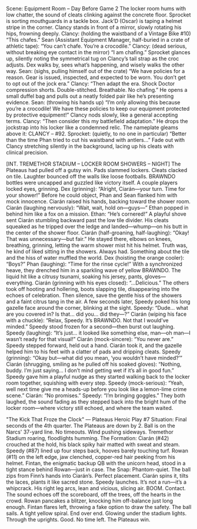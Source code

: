 Scene: Equipment Room – Day Before Game 2
The locker room hums with low chatter, the sound of cleats clinking against the concrete floor. Sprocket is sorting mouthguards in a tackle box. Jack’D (Oscar) is taping a helmet stripe in the corner. Clancy stands in front of a mirror, slowly rotating his hips, frowning deeply.
Clancy:
(holding the waistband of a Vintage Bike #10)
“This chafes.”
Sean (Assistant Equipment Manager, half-buried in a crate of athletic tape):
“You can’t chafe. You’re a crocodile.”
Clancy:
(dead serious, without breaking eye contact in the mirror)
“I am chafing.”
Sprocket glances up, silently noting the symmetrical tug on Clancy’s tail strap as the croc adjusts. Dex walks by, sees what’s happening, and wisely walks the other way.
Sean:
(sighs, pulling himself out of the crate)
“We have policies for a reason. Gear is issued, inspected, and expected to be worn. You don’t get to opt out of the jock era.”
Clancy:
“Then adapt the era. Shock Doctor compression shorts. Double-stitched. Breathable. No chafing.”
He opens a small duffel bag and pulls out a neatly folded pair like he’s presenting evidence.
Sean:
(throwing his hands up)
“I’m only allowing this because you’re a crocodile! We have these policies to keep our equipment protected by protective equipment!”
Clancy nods slowly, like a general accepting terms.
Clancy:
“Then consider this my battlefield adaptation.”
He drops the jockstrap into his locker like a condemned relic. The nameplate gleams above it: CLANCY – #92.
Sprocket:
(quietly, to no one in particular)
“Better than the time Phan tried to cut his waistband with antlers…”
Fade out with Clancy stretching silently in the background, lacing up his cleats with clinical precision.

[INT. TREMETHOR STADIUM – LOCKER ROOM SHOWERS – NIGHT]
The Plateaus had pulled off a gutsy win. Pads slammed lockers. Cleats clacked on tile. Laughter bounced off the walls like loose footballs. BRAWNDO bottles were uncapped and guzzled like victory itself.
A couple players locked eyes, grinning.
Dex (grinning):
“Alright, Ciarán—your turn. Time for your shower!”
Before he could object, Phan and Sean flanked him with mock innocence. Ciarán raised his hands, backing toward the shower room.
Ciarán (laughing nervously):
“Wait, wait, hold on—guys—”
Ethan popped in behind him like a fox on a mission.
Ethan:
“He’s cornered!”
A playful shove sent Ciarán stumbling backward past the low tile divider. His cleats squeaked as he tripped over the ledge and landed—whump—on his butt in the center of the shower floor.
Ciarán (half-groaning, half-laughing):
“Okay! That was unnecessary—but fair.”
He stayed there, elbows on knees, breathing, grinning, letting the warm shower mist hit his helmet.
Truth was, he kind of liked sitting in the showers. Always had. Something about the tile and the hiss of water muffled the world.
Dex (hoisting the orange cooler):
“Boys?”
Phan (laughing):
“Time for the rinse cycle!”
With a synchronized heave, they drenched him in a sparkling wave of yellow BRAWNDO. The liquid hit like a citrusy tsunami, soaking his jersey, pants, gloves—everything.
Ciarán (grinning with his eyes closed):
“…Delicious.”
The others took off hooting and hollering, boots slapping tile, disappearing into the echoes of celebration.
Then silence, save the gentle hiss of the showers and a faint citrus tang in the air.
A few seconds later, Speedy poked his long gazelle face around the corner, blinking at the sight.
Speedy:
“Dude… what are you covered in? Is that… did you… did they—?”
Ciarán (wiping his face with a chuckle):
“Relax, Speedy. It’s BRAWNDO. Not that I would’ve minded.”
Speedy stood frozen for a second—then burst out laughing.
Speedy (laughing):
“It’s just… it looked like something else, man—oh man—I wasn’t ready for that visual!”
Ciarán (mock-sincere):
“You never are.”
Speedy stepped forward, held out a hand. Ciarán took it, and the gazelle helped him to his feet with a clatter of pads and dripping cleats.
Speedy (grinning):
“Okay but—what did you mean, ‘you wouldn’t have minded?’”
Ciarán (shrugging, smiling as he pulled off his soaked gloves):
“Nothing, buddy. I’m just saying... I don’t mind getting wet if it’s all in good fun.”
Speedy gave him a playful nudge as they started walking back to the locker room together, squishing with every step.
Speedy (mock-serious):
“Yeah, well next time give me a heads-up before you look like a lemon-lime crime scene.”
Ciarán:
“No promises.”
Speedy:
“I’m bringing goggles.”
They both laughed, the sound fading as they stepped back into the bright hum of the locker room—where victory still echoed, and where the team waited.


"The Kick That Froze the Clock" — Plateaus Heroic Play #7
Situation:
Final seconds of the 4th quarter. The Plateaus are down by 2. Ball is on the Narcs' 37-yard line. No timeouts. Wind pushing sideways. Tremethor Stadium roaring, floodlights humming.
The Formation:
Ciarán (#42) crouched at the hold, his black spiky hair matted with sweat and steam.
Speedy (#87) lined up four steps back, hooves barely touching turf.
Rowan (#11) on the left edge, jaw clenched, copper-red hair peeking from his helmet.
Fintan, the enigmatic backup QB with the unicorn head, stood in a tight stance behind Rowan—just in case.
The Snap:
Phantom-quiet.
The ball zips from Finn’s hands into Ciarán’s. Perfect placement.
Ciarán spins it, tilts the laces, plants it like sacred stone.
Speedy launches.
It’s not a run—it’s a whipcrack.
His right leg arcs, lean and vicious, slicing air.
BOOM.
Contact.
The sound echoes off the scoreboard, off the trees, off the hearts in the crowd.
Rowan pancakes a blitzer, knocking him off-balance just long enough.
Fintan flares left, throwing a fake option to draw the safety.
The ball sails.
A tight yellow spiral. End over end. Glowing under the stadium lights.
Through the uprights. Good.
No time left. The Plateaus win.


